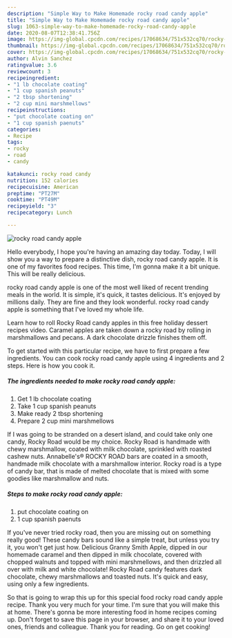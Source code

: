 ```yaml
---
description: "Simple Way to Make Homemade rocky road candy apple"
title: "Simple Way to Make Homemade rocky road candy apple"
slug: 1063-simple-way-to-make-homemade-rocky-road-candy-apple
date: 2020-08-07T12:38:41.756Z
image: https://img-global.cpcdn.com/recipes/17068634/751x532cq70/rocky-road-candy-apple-recipe-main-photo.jpg
thumbnail: https://img-global.cpcdn.com/recipes/17068634/751x532cq70/rocky-road-candy-apple-recipe-main-photo.jpg
cover: https://img-global.cpcdn.com/recipes/17068634/751x532cq70/rocky-road-candy-apple-recipe-main-photo.jpg
author: Alvin Sanchez
ratingvalue: 3.6
reviewcount: 3
recipeingredient:
- "1 lb chocolate coating"
- "1 cup spanish peanuts"
- "2 tbsp shortening"
- "2 cup mini marshmellows"
recipeinstructions:
- "put chocolate coating on"
- "1 cup spanish paenuts"
categories:
- Recipe
tags:
- rocky
- road
- candy

katakunci: rocky road candy 
nutrition: 152 calories
recipecuisine: American
preptime: "PT27M"
cooktime: "PT49M"
recipeyield: "3"
recipecategory: Lunch

---
```



![rocky road candy apple](https://img-global.cpcdn.com/recipes/17068634/751x532cq70/rocky-road-candy-apple-recipe-main-photo.jpg)

Hello everybody, I hope you're having an amazing day today. Today, I will show you a way to prepare a distinctive dish, rocky road candy apple. It is one of my favorites food recipes. This time, I'm gonna make it a bit unique. This will be really delicious.

rocky road candy apple is one of the most well liked of recent trending meals in the world. It is simple, it's quick, it tastes delicious. It's enjoyed by millions daily. They are fine and they look wonderful. rocky road candy apple is something that I've loved my whole life.

Learn how to roll Rocky Road candy apples in this free holiday dessert recipes video. Caramel apples are taken down a rocky road by rolling in marshmallows and pecans. A dark chocolate drizzle finishes them off.


To get started with this particular recipe, we have to first prepare a few ingredients. You can cook rocky road candy apple using 4 ingredients and 2 steps. Here is how you cook it.

<!--inarticleads1-->

##### The ingredients needed to make rocky road candy apple:

1. Get 1 lb chocolate coating
1. Take 1 cup spanish peanuts
1. Make ready 2 tbsp shortening
1. Prepare 2 cup mini marshmellows


If I was going to be stranded on a desert island, and could take only one candy, Rocky Road would be my choice. Rocky Road is handmade with chewy marshmallow, coated with milk chocolate, sprinkled with roasted cashew nuts. Annabelle&#39;s® ROCKY ROAD bars are coated in a smooth, handmade milk chocolate with a marshmallow interior. Rocky road is a type of candy bar, that is made of melted chocolate that is mixed with some goodies like marshmallow and nuts. 

<!--inarticleads2-->

##### Steps to make rocky road candy apple:

1. put chocolate coating on
1. 1 cup spanish paenuts


If you&#39;ve never tried rocky road, then you are missing out on something really good! These candy bars sound like a simple treat, but unless you try it, you won&#39;t get just how. Delicious Granny Smith Apple, dipped in our homemade caramel and then dipped in milk chocolate, covered with chopped walnuts and topped with mini marshmellows, and then drizzled all over with milk and white chocolate! Rocky Road candy features dark chocolate, chewy marshmallows and toasted nuts. It&#39;s quick and easy, using only a few ingredients. 

So that is going to wrap this up for this special food rocky road candy apple recipe. Thank you very much for your time. I'm sure that you will make this at home. There's gonna be more interesting food in home recipes coming up. Don't forget to save this page in your browser, and share it to your loved ones, friends and colleague. Thank you for reading. Go on get cooking!
